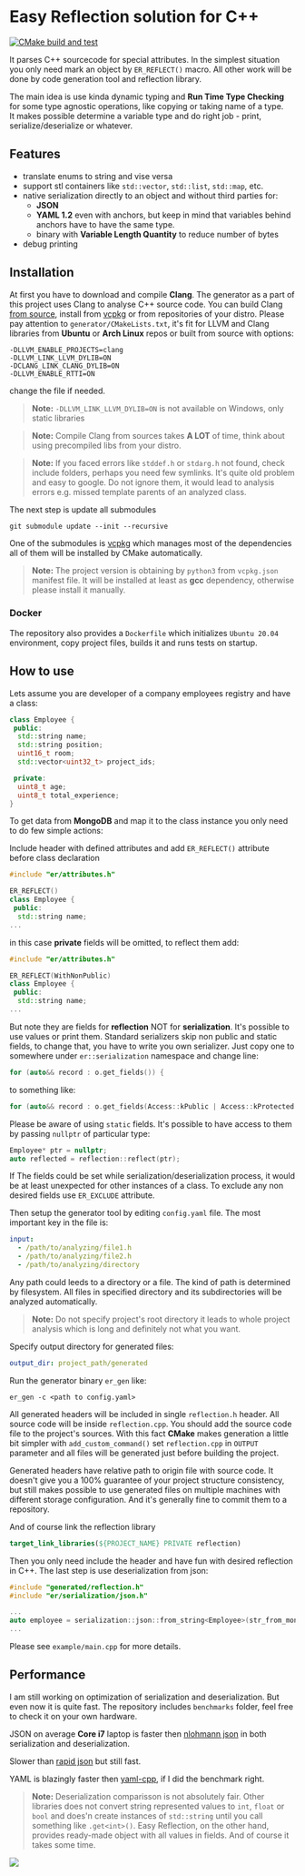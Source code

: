 # Easy Reflection solution for C++
[![CMake build and test](https://github.com/chocolacula/reflection_cpp/actions/workflows/cmake.yml/badge.svg)](https://github.com/chocolacula/reflection_cpp/actions/workflows/cmake.yml)

It parses C++ sourcecode for special attributes. In the simplest situation you only need mark an object by ```ER_REFLECT()``` macro. All other work will be done by code generation tool and reflection library.

The main idea is use kinda dynamic typing and <b>Run Time Type Checking</b> for some type agnostic operations, like copying or taking name of a type.<br>
It makes possible determine a variable type and do right job - print, serialize/deserialize or whatever.

## Features

- translate enums to string and vise versa
- support stl containers like ```std::vector```, ```std::list```, ```std::map```, etc.
- native serialization directly to an object and without third parties for:
  - <b>JSON</b>
  - <b>YAML 1.2</b> even with anchors, but keep in mind that variables behind anchors have to have the same type.
  - binary with <b>Variable Length Quantity</b> to reduce number of bytes
- debug printing

## Installation

At first you have to download and compile <b>Clang</b>. The generator as a part of this project uses Clang to analyse C++ source code. You can build Clang [from source](https://clang.llvm.org/docs/LibASTMatchersTutorial.html), install from [vcpkg](https://github.com/microsoft/vcpkg) or from repositories of your distro. Please pay attention to ```generator/CMakeLists.txt```, it's fit for LLVM and Clang libraries from <b>Ubuntu</b> or <b>Arch Linux</b> repos or built from source with options:
```
-DLLVM_ENABLE_PROJECTS=clang
-DLLVM_LINK_LLVM_DYLIB=ON
-DCLANG_LINK_CLANG_DYLIB=ON
-DLLVM_ENABLE_RTTI=ON
```
change the file if needed.

> <b>Note:</b> ```-DLLVM_LINK_LLVM_DYLIB=ON``` is not available on Windows, only static libraries

> <b>Note:</b> Compile Clang from sources takes <b>A LOT</b> of time, think about using precompiled libs from your distro.

> <b>Note:</b> If you faced errors like ```stddef.h``` or ```stdarg.h``` not found, check include folders, perhaps you need few symlinks. It's quite old problem and easy to google. Do not ignore them, it would lead to analysis errors e.g. missed template parents of an analyzed class.

The next step is update all submodules<br>

```shell
git submodule update --init --recursive
```

One of the submodules is [vcpkg](https://github.com/microsoft/vcpkg) which manages most of the dependencies all of them will be installed by CMake automatically.

> <b>Note:</b> The project version is obtaining by ```python3``` from ```vcpkg.json``` manifest file. It will be installed at least as <b>gcc</b> dependency, otherwise please install it manually.

### Docker

The repository also provides a ```Dockerfile``` which initializes ```Ubuntu 20.04``` environment, copy project files, builds it and runs tests on startup.

## How to use

Lets assume you are developer of a company employees registry and have a class:
```cpp
class Employee {
 public:
  std::string name;
  std::string position;
  uint16_t room;
  std::vector<uint32_t> project_ids;

 private:
  uint8_t age;
  uint8_t total_experience;
}
```

To get data from <b>MongoDB</b> and map it to the class instance you only need to do few simple actions:<br>

Include header with defined attributes and add ```ER_REFLECT()``` attribute before class declaration

```cpp
#include "er/attributes.h"

ER_REFLECT()
class Employee {
 public:
  std::string name;
...
```

in this case <b>private</b> fields will be omitted, to reflect them add:

```cpp
#include "er/attributes.h"

ER_REFLECT(WithNonPublic)
class Employee {
 public:
  std::string name;
...
```

But note they are fields for <b>reflection</b> NOT for <b>serialization</b>. It's possible to use values or print them. Standard serializers skip non public and static fields, to change that, you have to write you own serializer. Just copy one to somewhere under ```er::serialization``` namespace and change line:

```cpp
for (auto&& record : o.get_fields()) {
```

to something like:

```cpp
for (auto&& record : o.get_fields(Access::kPublic | Access::kProtected | Access::kPrivate)) {
```

Please be aware of using ```static``` fields. It's possible to have access to them by passing ```nullptr``` of particular type:

```cpp
Employee* ptr = nullptr;
auto reflected = reflection::reflect(ptr);
```

If The fields could be set while serialization/deserialization process, it would be at least unexpected for other instances of a class. To exclude any non desired fields use ```ER_EXCLUDE``` attribute.

Then setup the generator tool by editing ```config.yaml``` file. The most important key in the file is:

```yaml
input:
  - /path/to/analyzing/file1.h
  - /path/to/analyzing/file2.h
  - /path/to/analyzing/directory
```

Any path could leeds to a directory or a file. The kind of path is determined by filesystem. All files in specified directory and its subdirectories will be analyzed automatically.

> <b>Note:</b> Do not specify project's root directory it leads to whole project analysis which is long and definitely not what you want.

Specify output directory for generated files:

```yaml
output_dir: project_path/generated
```

Run the generator binary ```er_gen``` like:
```shell
er_gen -c <path to config.yaml>
```

All generated headers will be included in single ```reflection.h``` header. All source code will be inside ```reflection.cpp```. You should add the source code file to the project's sources.
With this fact <b>CMake</b> makes generation a little bit simpler with ```add_custom_command()``` set ```reflection.cpp``` in ```OUTPUT``` parameter and all files will be generated just before building the project.

Generated headers have relative path to origin file with source code. It doesn't give you a 100% guarantee of your project structure consistency, but still makes possible to use generated files on multiple machines with different storage configuration. And it's generally fine to commit them to a repository.

And of course link the reflection library

```cmake
target_link_libraries(${PROJECT_NAME} PRIVATE reflection)
```

Then you only need include the header and have fun with desired reflection in C++.
The last step is use deserialization from json:

```cpp
#include "generated/reflection.h"
#include "er/serialization/json.h"

...
auto employee = serialization::json::from_string<Employee>(str_from_mongo).unwrap();
...
```

Please see ```example/main.cpp``` for more details.

## Performance

I am still working on optimization of serialization and deserialization. But even now it is quite fast. The repository includes ```benchmarks``` folder, feel free to check it on your own hardware.

JSON on average <b>Core i7</b> laptop is faster then [nlohmann json](https://github.com/nlohmann/json) in both serialization and deserialization.

Slower than [rapid json](https://github.com/Tencent/rapidjson) but still fast.

YAML is blazingly faster then [yaml-cpp](https://github.com/jbeder/yaml-cpp), if I did the benchmark right.

> <b>Note:</b> Deserialization comparisson is not absolutely fair. Other libraries does not convert string represented values to ```int```, ```float``` or ```bool``` and does'n create instances of ```std::string``` until you call something like ```.get<int>()```. Easy Reflection, on the other hand, provides ready-made object with all values in fields. And of course it takes some time.

![](https://github.com/chocolacula/reflection_cpp/blob/main/benchmarks/chart.png?raw=true)
